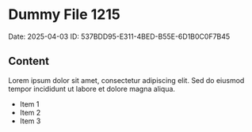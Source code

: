 # Dummy File 1215

Date: 2025-04-03
ID: 537BDD95-E311-4BED-B55E-6D1B0C0F7B45

## Content

Lorem ipsum dolor sit amet, consectetur adipiscing elit.
Sed do eiusmod tempor incididunt ut labore et dolore magna aliqua.

* Item 1
* Item 2
* Item 3

